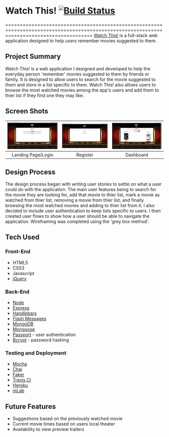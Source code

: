 # Watch This!  [![Build Status](https://travis-ci.org/steve2482/watch-this.svg?branch=master)](https://travis-ci.org/steve2482/watch-this)
==========================================================================================================================================
[Watch This!](https://watch-this.herokuapp.com/users/login) is a full-stack web application designed to help users remember movies suggested to them.

## Project Summary
Watch This! is a web application I designed and developed to help the everyday person 'remember' movies suggested to them by friends or family. It is designed to allow users to search for the movie suggested to them and store in a list specific to them. Watch This! also allows users to browse the most watched movies among the app's users and add them to thier list if they find one they may like.

## Screen Shots
| <img alt="Landing Page/Login" src="https://github.com/steve2482/watch-this/blob/readme/public/images/Landing-page-login.jpg?raw=true" width="350"> | <img alt="Registration Page" src="https://github.com/steve2482/watch-this/blob/readme/public/images/registration.jpg?raw=true" width="350"> | <img alt="Dashboard" src="https://github.com/steve2482/watch-this/blob/readme/public/images/dashboard.jpg?raw=true" width="350"> |
|:---:|:---:|:---:|
|Landing Page/Login | Register | Dashboard |
## Design Process
The design process began with writing user stories to settle on what a user could do with the application. The main user features being to search for the movie they are looking for, add that movie to thier list, mark a movie as watched from thier list, removing a movie from thier list, and finally browsing the most watched movies and adding to thier list from it. I also decided to include user authentication to keep lists specific to users. I then created user flows to show how a user should be able to navigate the application. Wireframing was completed using the 'grey box method'.

## Tech Used
### Front-End
 - HTML5
 - CSS3
 - Javascript
 - [jQuery](https://jquery.com/)
### Back-End
 - [Node](https://nodejs.org)
 - [Express](https://expressjs.com/)
 - [Handlebars](https://handlebarsjs.com)
 - [Flash Messages](https://www.npmjs.com/package/flash)
 - [MongoDB](https://www.mongodb.com/)
 - [Mongoose](http://mongoosejs.com/)
 - [Passport](http://passportjs.org/) - user authentication
 - [Bcrypt](https://www.npmjs.com/package/bcrypt) - password hashing
### Testing and Deployment
 - [Mocha](https://mochajs.org/)
 - [Chai](http://chaijs.com/)
 - [Faker](https://www.npmjs.com/package/Faker)
 - [Travis CI](https://tracis-ci.org/)
 - [Heroku](https://www.heroku.com/)
 - [mLab](https://mlab.com/)

## Future Features
 - Suggestions based on the previously watched movie
 - Current movie times based on users local theater
 - Availability to view preview trailers